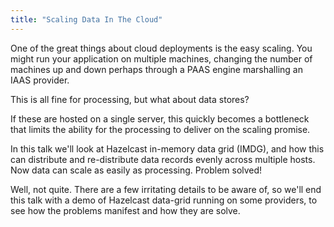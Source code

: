 ```yaml
---
title: "Scaling Data In The Cloud"
---
```


One of the great things about cloud deployments is the easy scaling. You might run your application on multiple machines, changing the number of machines up and down perhaps through a PAAS engine marshalling an IAAS provider.

This is all fine for processing, but what about data stores?

If these are hosted on a single server, this quickly becomes a bottleneck that limits the ability for the processing to deliver on the scaling promise.

In this talk we'll look at Hazelcast in-memory data grid (IMDG), and how this can distribute and re-distribute data records evenly across multiple hosts. Now data can scale as easily as processing. Problem solved!

Well, not quite. There are a few irritating details to be aware of, so we'll end this talk with a demo of Hazelcast data-grid running on some providers, to see how the problems manifest and how they are solve.
